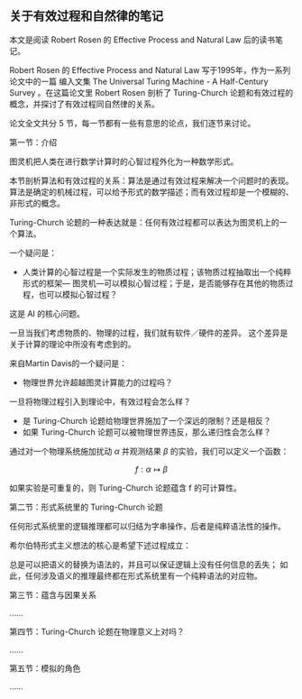 关于有效过程和自然律的笔记
------------------------

本文是阅读 Robert Rosen 的 Effective Process and Natural Law 后的读书笔记。

Robert Rosen 的 Effective Process and Natural Law 写于1995年，作为一系列论文中的一篇
编入文集 The Universal Turing Machine - A Half-Century Survey 。在这篇论文里 Robert
Rosen 剖析了 Turing-Church 论题和有效过程的概念，并探讨了有效过程同自然律的关系。

论文全文共分 5 节，每一节都有一些有意思的论点，我们逐节来讨论。

第一节：介绍

图灵机把人类在进行数学计算时的心智过程外化为一种数学形式。

本节剖析算法和有效过程的关系：算法是通过有效过程来解决一个问题时的表现。
算法是确定的机械过程，可以给予形式的数学描述；而有效过程却是一个模糊的、非形式的概念。

Turing-Church 论题的一种表达就是：任何有效过程都可以表达为图灵机上的一个算法。

一个疑问是：
* 人类计算的心智过程是一个实际发生的物质过程；该物质过程抽取出一个纯粹形式的框架—
图灵机—可以模拟心智过程；于是，是否能够存在其他的物质过程，也可以模拟心智过程？

这是 AI 的核心问题。

一旦当我们考虑物质的、物理的过程，我们就有软件／硬件的差异。
这个差异是关于计算的理论中所没有考虑到的。

来自Martin Davis的一个疑问是：
* 物理世界允许超越图灵计算能力的过程吗？

一旦将物理过程引入到理论中，有效过程会怎么样？

* 是 Turing-Church 论题给物理世界施加了一个深远的限制？还是相反？
* 如果 Turing-Church 论题可以被物理世界违反，那么递归性会怎么样？

通过对一个物理系统施加扰动 $\alpha$ 并观测结果 $\beta$ 的实验，我们可以定义一个函数：

$$f: \alpha \mapsto \beta$$

如果实验是可重复的，则 Turing-Church 论题蕴含 f 的可计算性。

第二节：形式系统里的 Turing-Church 论题

任何形式系统里的逻辑推理都可以归结为字串操作，后者是纯粹语法性的操作。

希尔伯特形式主义想法的核心是希望下述过程成立：

  总是可以把语义的替换为语法的，并且可以保证逻辑上没有任何信息的丢失；
  如此，任何涉及语义的推理最终都在形式系统里有一个纯粹语法的对应物。



第三节：蕴含与因果关系

……

第四节：Turing-Church 论题在物理意义上对吗？

……

第五节：模拟的角色

……




